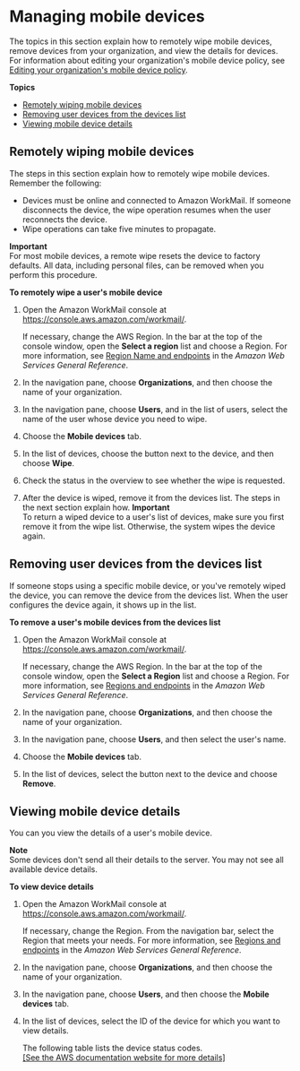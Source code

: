 # Managing mobile devices<a name="manage-devices"></a>

The topics in this section explain how to remotely wipe mobile devices, remove devices from your organization, and view the details for devices\. For information about editing your organization's mobile device policy, see [Editing your organization's mobile device policy](edit_mobile_policy.md)\.

**Topics**
+ [Remotely wiping mobile devices](#remote_wipe_device)
+ [Removing user devices from the devices list](#remove_mobile_device)
+ [Viewing mobile device details](#view_device_details)

## Remotely wiping mobile devices<a name="remote_wipe_device"></a>

The steps in this section explain how to remotely wipe mobile devices\. Remember the following:
+ Devices must be online and connected to Amazon WorkMail\. If someone disconnects the device, the wipe operation resumes when the user reconnects the device\.
+ Wipe operations can take five minutes to propagate\.

**Important**  
For most mobile devices, a remote wipe resets the device to factory defaults\. All data, including personal files, can be removed when you perform this procedure\.

**To remotely wipe a user's mobile device**

1. Open the Amazon WorkMail console at [https://console\.aws\.amazon\.com/workmail/](https://console.aws.amazon.com/workmail/)\.

   If necessary, change the AWS Region\. In the bar at the top of the console window, open the **Select a region** list and choose a Region\. For more information, see [Region Name and endpoints](http://docs.aws.amazon.com/general/latest/gr/index.html?rande.html) in the *Amazon Web Services General Reference*\.

1. In the navigation pane, choose **Organizations**, and then choose the name of your organization\.

1. In the navigation pane, choose **Users**, and in the list of users, select the name of the user whose device you need to wipe\.

1. Choose the **Mobile devices** tab\.

1. In the list of devices, choose the button next to the device, and then choose **Wipe**\.

1. Check the status in the overview to see whether the wipe is requested\.

1. After the device is wiped, remove it from the devices list\. The steps in the next section explain how\. 
**Important**  
To return a wiped device to a user's list of devices, make sure you first remove it from the wipe list\. Otherwise, the system wipes the device again\.

## Removing user devices from the devices list<a name="remove_mobile_device"></a>

If someone stops using a specific mobile device, or you've remotely wiped the device, you can remove the device from the devices list\. When the user configures the device again, it shows up in the list\.

**To remove a user's mobile devices from the devices list**

1. Open the Amazon WorkMail console at [https://console\.aws\.amazon\.com/workmail/](https://console.aws.amazon.com/workmail/)\.

   If necessary, change the AWS Region\. In the bar at the top of the console window, open the **Select a Region** list and choose a Region\. For more information, see [Regions and endpoints](https://docs.aws.amazon.com/general/latest/gr/rande.html) in the *Amazon Web Services General Reference*\.

1. In the navigation pane, choose **Organizations**, and then choose the name of your organization\.

1. In the navigation pane, choose **Users**, and then select the user's name\.

1. Choose the **Mobile devices** tab\.

1. In the list of devices, select the button next to the device and choose **Remove**\.

## Viewing mobile device details<a name="view_device_details"></a>

You can you view the details of a user's mobile device\. 

**Note**  
Some devices don't send all their details to the server\. You may not see all available device details\.

**To view device details**

1. Open the Amazon WorkMail console at [https://console\.aws\.amazon\.com/workmail/](https://console.aws.amazon.com/workmail/)\.

   If necessary, change the Region\. From the navigation bar, select the Region that meets your needs\. For more information, see [Regions and endpoints](http://docs.aws.amazon.com/general/latest/gr/index.html?rande.html) in the *Amazon Web Services General Reference*\.

1. In the navigation pane, choose **Organizations**, and then choose the name of your organization\.

1. In the navigation pane, choose **Users**, and then choose the **Mobile devices** tab\.

1. In the list of devices, select the ID of the device for which you want to view details\. 

   The following table lists the device status codes\.    
[\[See the AWS documentation website for more details\]](http://docs.aws.amazon.com/workmail/latest/adminguide/manage-devices.html)